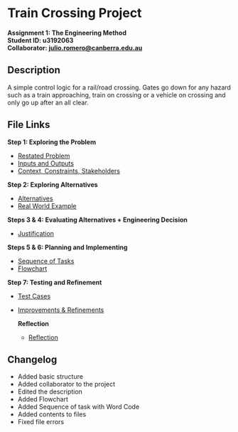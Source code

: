 # Train Crossing Project

**Assignment 1: The Engineering Method**\
**Student ID: u3192063**\
**Collaborator: julio.romero@canberra.edu.au**


## Description
A simple control logic for a rail/road crossing. Gates go down for any hazard such as a train approaching, train on crossing or a vehicle on crossing and only go up after an all clear.

## File Links
 **Step 1: Exploring the Problem**
- [Restated Problem](Step1_Exploring-the-Problem/Restated-Problem.md)
- [Inputs and Outputs](Step1_Exploring-the-Problem/Inputs-and-Outputs.md)
- [Context, Constraints, Stakeholders](Step1_Exploring-the-Problem/Context-Constraints-Stakeholders.md)

**Step 2: Exploring Alternatives**
- [Alternatives](Step2_Exploring-Alternatives/Alternatives.md)
- [Real World Example](Step2_Exploring-Alternatives/Real-World-Example.md)

**Steps 3 & 4: Evaluating Alternatives + Engineering Decision**
- [Justification](Step3-4_Evaluating-Alts-and-Engineering-Decision/Justification.md)

**Steps 5 & 6: Planning and Implementing**
- [Sequence of Tasks](Step5-6_Planning-and-Implementation/Sequence-of-Tasks.txt)
- [Flowchart](Step5-6_Planning-and-Implementation/Flowchart.png)

**Step 7: Testing and Refinement**
- [Test Cases](Step7_Testing/Test-Cases.md)
- [Improvements & Refinements](Step7_Testing/Improvements-and-Refinements.md)

  **Reflection**
  - [Reflection](Reflection.md)

## Changelog
- Added basic structure
- Added collaborator to the project
- Edited the description
- Added Flowchart
- Added Sequence of task with Word Code
- Added contents to files
- Fixed file errors
